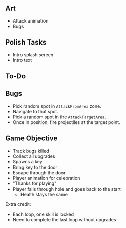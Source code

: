 ## Art

- Attack animation
- Bugs

## Polish Tasks

- Intro splash screen
- Intro text

## To-Do

## Bugs

- Pick random spot in `AttackFromArea` zone.
- Navigate to that spot.
- Pick a random spot in the `AttackTargetArea`.
- Once in position, fire projectiles at the target point.

## Game Objective

- Track bugs killed
- Collect all upgrades
- Spawns a key
- Bring key to the door
- Escape through the door
- Player animation for celebration
- "Thanks for playing"
- Player falls through hole and goes back to the start
  - Health stays the same

Extra credit:

- Each loop, one skill is locked
- Need to complete the last loop without upgrades
